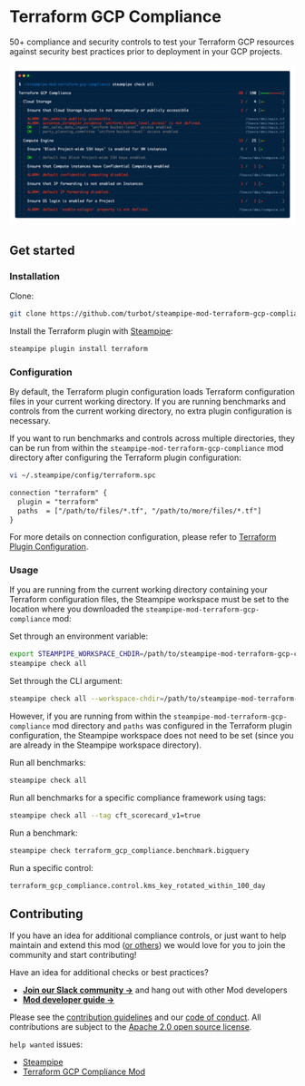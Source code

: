 # Terraform GCP Compliance

50+ compliance and security controls to test your Terraform GCP resources against security best practices prior to deployment in your GCP projects.

![image](https://raw.githubusercontent.com/turbot/steampipe-mod-terraform-gcp-compliance/main/docs/terraform_gcp_compliance_console_output.png)

## Get started

### Installation

Clone:

```sh
git clone https://github.com/turbot/steampipe-mod-terraform-gcp-compliance.git
```

Install the Terraform plugin with [Steampipe](https://steampipe.io):

```sh
steampipe plugin install terraform
```

### Configuration

By default, the Terraform plugin configuration loads Terraform configuration
files in your current working directory. If you are running benchmarks and
controls from the current working directory, no extra plugin configuration is
necessary.

If you want to run benchmarks and controls across multiple directories, they
can be run from within the `steampipe-mod-terraform-gcp-compliance` mod
directory after configuring the Terraform plugin configuration:

```sh
vi ~/.steampipe/config/terraform.spc
```

```hcl
connection "terraform" {
  plugin = "terraform"
  paths  = ["/path/to/files/*.tf", "/path/to/more/files/*.tf"]
}
```

For more details on connection configuration, please refer to [Terraform Plugin Configuration](https://hub.steampipe.io/plugins/turbot/terraform#configuration).

### Usage

If you are running from the current working directory containing your Terraform
configuration files, the Steampipe workspace must be set to the location where
you downloaded the `steampipe-mod-terraform-gcp-compliance` mod:

Set through an environment variable:

```sh
export STEAMPIPE_WORKSPACE_CHDIR=/path/to/steampipe-mod-terraform-gcp-compliance
steampipe check all
```

Set through the CLI argument:

```sh
steampipe check all --workspace-chdir=/path/to/steampipe-mod-terraform-gcp-compliance
```

However, if you are running from within the
`steampipe-mod-terraform-gcp-compliance` mod directory and `paths` was
configured in the Terraform plugin configuration, the Steampipe workspace does
not need to be set (since you are already in the Steampipe workspace
directory).

Run all benchmarks:

```sh
steampipe check all
```

Run all benchmarks for a specific compliance framework using tags:

```sh
steampipe check all --tag cft_scorecard_v1=true
```

Run a benchmark:

```sh
steampipe check terraform_gcp_compliance.benchmark.bigquery
```

Run a specific control:

```sh
terraform_gcp_compliance.control.kms_key_rotated_within_100_day
```

## Contributing

If you have an idea for additional compliance controls, or just want to help maintain and extend this mod ([or others](https://github.com/topics/steampipe-mod)) we would love for you to join the community and start contributing!

Have an idea for additional checks or best practices?
- **[Join our Slack community →](https://steampipe.io/community/join)** and hang out with other Mod developers
- **[Mod developer guide →](https://steampipe.io/docs/using-steampipe/writing-controls)**

Please see the [contribution guidelines](https://github.com/turbot/steampipe/blob/main/CONTRIBUTING.md) and our [code of conduct](https://github.com/turbot/steampipe/blob/main/CODE_OF_CONDUCT.md). All contributions are subject to the [Apache 2.0 open source license](https://github.com/turbot/steampipe-mod-terraform-gcp-compliance/blob/main/LICENSE).

`help wanted` issues:
- [Steampipe](https://github.com/turbot/steampipe/labels/help%20wanted)
- [Terraform GCP Compliance Mod](https://github.com/turbot/steampipe-mod-terraform-gcp-compliance/labels/help%20wanted)
